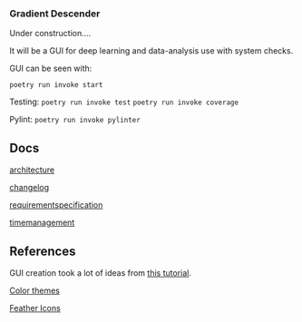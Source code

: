### Gradient Descender
Under construction....

It will be a GUI for deep learning and data-analysis use with system checks.

GUI can be seen with:

`poetry run invoke start`

Testing:
`poetry run invoke test`
`poetry run invoke coverage`

Pylint:
`poetry run invoke pylinter`

## Docs
[architecture](docs/architechture.md)

[changelog](docs/changelog.md)

[requirementspecification](docs/requirementspecification.md)

[timemanagement](docs/timemanagement.md)


## References
GUI creation took a lot of ideas from [this tutorial](https://www.youtube.com/watch?v=adC48qZ8p5Y).

[Color themes](https://www.schemecolor.com/winter-ice.php)

[Feather Icons](https://feathericons.com/)
